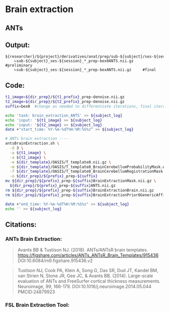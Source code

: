 # Brain extraction
## ANTs
## Output:
```
${researcher}/${project}/derivatives/anat/prep/sub-${subject}/ses-${session}/
    ∟sub-${subject}_ses-${session}_*_prep-bex0ANTS.nii.gz     #preliminary
    ∟sub-${subject}_ses-${session}_*_prep-bexANTS.nii.gz     #final
```
## Code:
```bash
t1_image=${dir_prep}/${t1_prefix}_prep-denoise.nii.gz
t2_image=${dir_prep}/${t2_prefix}_prep-denoise.nii.gz
suffix=bex0  #change as needed to differentiate iterations, final iteration is bex (no number)

echo 'task: brain_extraction_ANTS' >> ${subject_log}
echo 'input: '${t1_image} >> ${subject_log}
echo 'input: '${t2_image} >> ${subject_log}
date +"start_time: %Y-%m-%dT%H:%M:%S%z" >> ${subject_log}

# ANTs brain extraction ----
antsBrainExtraction.sh \
  -d 3 \
  -a ${t1_image} \
  -a ${t2_image} \
  -e ${dir_template}/OASIS/T_template0.nii.gz \
  -m ${dir_template}/OASIS/T_template0_BrainCerebellumProbabilityMask.nii.gz \
  -f ${dir_template}/OASIS/T_template0_BrainCerebellumRegistrationMask.nii.gz \
  -o ${dir_prep}/${prefix}_prep-${suffix}
mv ${dir_prep}/${prefix}_prep-${suffix}BrainExtractionMask.nii.gz \
  ${dir_prep}/${prefix}_prep-${suffix}ANTS.nii.gz
rm ${dir_prep}/${prefix}_prep-${suffix}BrainExtractionBrain.nii.gz 
rm ${dir_prep}/${prefix}_prep-${suffix}BrainExtractionPrior0GenericAffine.mat

date +"end_time: %Y-%m-%dT%H:%M:%S%z" >> ${subject_log}
echo '' >> ${subject_log}
```
## Citations:
### ANTs Brain Extraction:
> Avants BB & Tustison NJ. (2018). ANTs/ANTsR brain templates. https://figshare.com/articles/ANTs_ANTsR_Brain_Templates/915436 DOI:10.6084/m9.figshare.915436.v2

>Tustison NJ, Cook PA, Klein A, Song G, Das SR, Dud JT, Kandel BM, van Strien N, Stone JR, Gee JC, & Avants BB. (2014). Large-scale evaluation of ANTs and FreeSurfer cortical thickness measurements. Neuroimage, 99, 166-179. DOI:10.1016/j.neuroimage.2014.05.044 PMCID:24879923
### FSL Brain Extraction Tool:
